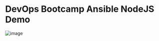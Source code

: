 # DevOps Bootcamp Ansible NodeJS Demo

![image](https://github.com/ArshaShiri/DevOpsBootcampAnsibleNodeJSDemo/assets/18715119/b3d0a376-9b2b-4ebd-9a96-ab13d0c25542)

